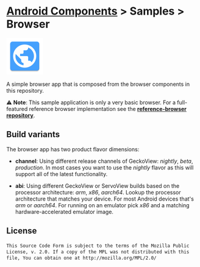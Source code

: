 # [Android Components](../../README.md) > Samples > Browser

![](src/main/res/mipmap-xhdpi/ic_launcher.png)

A simple browser app that is composed from the browser components in this repository.

⚠️ **Note**: This sample application is only a very basic browser. For a full-featured reference browser implementation see the **[reference-browser repository](https://github.com/mozilla-mobile/reference-browser)**.

## Build variants

The browser app has two product flavor dimensions:

* **channel**: Using different release channels of GeckoView: _nightly_, _beta_, _production_. In most cases you want to use the _nightly_ flavor as this will support all of the latest functionality.

* **abi**: Using different GeckoView or ServoView builds based on the processor architecture: _arm_, _x86_, _aarch64_. Lookup the processor architecture that matches your device. For most Android devices that's _arm_ or _aarch64_. For running on an emulator pick _x86_ and a matching hardware-accelerated emulator image.

## License

    This Source Code Form is subject to the terms of the Mozilla Public
    License, v. 2.0. If a copy of the MPL was not distributed with this
    file, You can obtain one at http://mozilla.org/MPL/2.0/
